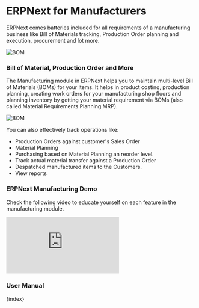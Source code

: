 # ERPNext for Manufacturers

ERPNext comes batteries included for all requirements of a manufacturing business like Bill of Materials tracking, Production Order planning and execution, procurement and lot more.

<img class="screenshot" alt="BOM" src="{{docs_base_url}}/assets/img/manufacturing/BOM-hero.png">

### Bill of Material, Production Order and More

The Manufacturing module in ERPNext helps you to maintain multi-level Bill of Materials (BOMs) for your Items.  It helps in product costing, production planning, creating work orders for your manufacturing shop floors and planning inventory by getting your material requirement via BOMs (also called Material Requirements Planning MRP).

<img class="screenshot" alt="BOM" src="{{docs_base_url}}/assets/img/manufacturing/manufacturing-hero.png">

You can also effectively track operations like:

* Production Orders against customer's Sales Order
* Material Planning
* Purchasing based on Material Planning an reorder level.
* Track actual material transfer against a Production Order
* Despatched manufactured items to the Customers.
* View reports

### ERPNext Manufacturing Demo

Check the following video to educate yourself on each feature in the manufacturing module.

<div class="embed-container">
    <iframe src="https://www.youtube.com/embed/xE74wdQU5cc" frameborder="0" allow="autoplay; encrypted-media" allowfullscreen></iframe>
</div>

### User Manual

{index}

